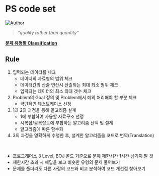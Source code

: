 
# PS code set
![Author](https://img.shields.io/badge/Author-Altera520-red)

> *"quality rather than quantity"*

[**문제 유형별 Classification**](https://pastoral-shallot-7e8.notion.site/e0f2512908fb4a14abbfdab99387d996?v=3065b2f333784ca285776e7312c937f3)

## Rule

1. 입력되는 데이터를 체크
    - 데이터의 자료형의 범위 체크
    -  데이터간의 산술 연산시 산출되는 최대 최소 범위 체크
    - 입력되는 데이터의 최소 최대 갯수 체크
1. Problem의 Goal 정의 및 Problem에서 예외 처리해야 할 부분 체크
    - 극단적인 테스트케이스 선정
1. 1과 2의 과정을 통해 알고리즘 설계
    - 1에 부합하여 사용할 자료구조 선정
    - 시복잡/공복잡도에 부합하는 알고리즘 선택 및 설계
    - 알고리즘에 따른 함수화
4. 3의 과정을 명확하게 수행한 후, 설계한 알고리즘을 코드로 번역(Translation)

<br/>

- 프로그래머스 3 Level, BOJ 골드 기준으로 문제 제한시간 1시간 넘기지 말 것
- 제한시간 초과 시 해답을 보고 비슷한 유형의 문제 풀어보기
- 문제를 풀더라도 다른 사람의 코드와 비교 분석하여 코드 개선점 찾아보기

